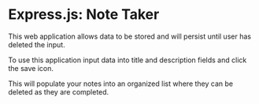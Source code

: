 # Express.js: Note Taker

This web application allows data to be stored and will persist until user has deleted the input. 

To use this application input data into title and description fields and click the save icon.

This will populate your notes into an organized list where they can be deleted as they are completed.